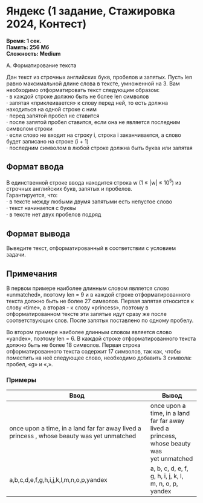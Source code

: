 <h1 class="title">Яндекс (1 задание, Стажировка 2024, Контест)</h1>
<p><b>Время: 1 сек.<br>Память: 256 Мб<br>Сложность: Medium</b></p>
<p>А. Форматирование текста</p>
<p>Дан текст из строчных английских букв, пробелов и запятых. Пусть len равно максимальной длине слова в тексте, умноженной на 3. Вам необходимо отформатировать текст следующим образом:
<br>· в каждой строке должно быть не более len символов
<br>· запятая «приклеивается» к слову перед ней, то есть должна находиться на одной строке с ним
<br>· перед запятой пробел не ставится
<br>· после запятой пробел ставится, если она не является последним символом строки
<br>· если слово не входит на строку i, строка і заканчивается, а слово будет записано на строке (і + 1)
<br>· последним символом в любой строке должна быть буква или запятая
</p>

<h2>Формат ввода</h2>
<p>В единственной строке ввода находится строка w (1 ≤ |w| ≤ 10<sup>5</sup>) из строчных английских букв, запятых и пробелов.
<br>Гарантируется, что:
<br>· в тексте между любыми двумя запятыми есть непустое слово
<br>· текст начинается с буквы
<br>· в тексте нет двух пробелов подряд
</p>

<h2>Формат вывода</h2>
<p>Выведите текст, отформатированный в соответствии с условием задачи.</p>

<h2>Примечания</h2>
<p>В первом примере наиболее длинным словом является слово «unmatched», поэтому len = 9 и в каждой строке отформатированного текста должно быть не более 27 символов. Первая запятая относится к слову «time», а вторая - к слову «princess», поэтому в отформатированном тексте эти запятые идут сразу же после соответствующих слов. После запятых поставлено по одному пробелу.</p>
<p>Во втором примере наиболее длинным словом является слово «yandex», поэтому len = 6. В каждой строке отформатированного текста должно быть не более 18 символов. Первая строка отформатированного текста содержит 17 символов, так как, чтобы поместить на неё следующее слово, необходимо добавить 3 символа: пробел, «g» и «,».</p>

<h3>Примеры</h3>
<table class="sample-tests">
  <thead>
     <tr>
        <th>Ввод</th>
        <th>Вывод</th>
     </tr>
  </thead>
  <tbody>
     <tr>
        <td>once upon a time, in a land far far away lived a princess , whose beauty was yet unmatched</td>
        <td>once upon a time, in a land
        <br>far far away lived a
        <br>princess, whose beauty was
        <br>yet unmatched</td>
     </tr>
     <tr>
        <td>a,b,c,d,e,f,g,h,i,j,k,l,m,n,o,p,yandex</td>
        <td>a, b, c, d, e, f,
        <br>g, h, i, j, k, l,
        <br>m, n, o, p, yandex</td>
     </tr>

  </tbody>
</table>